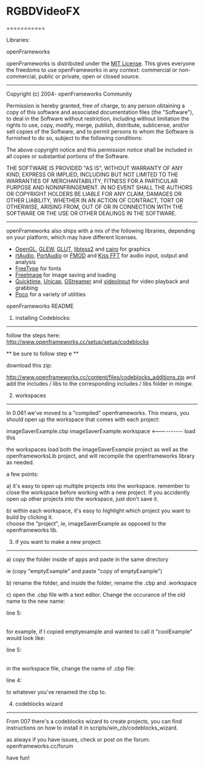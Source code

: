RGBDVideoFX
===========




===========

Libraries:

openFrameworks

openFrameworks is distributed under the [MIT License](https://en.wikipedia.org/wiki/MIT_License). This gives everyone the freedoms to use openFrameworks in any context: commercial or non-commercial, public or private, open or closed source.

---

Copyright (c) 2004- openFrameworks Community

Permission is hereby granted, free of charge, to any person obtaining a copy of this software and associated documentation files (the "Software"), to deal in the Software without restriction, including without limitation the rights to use, copy, modify, merge, publish, distribute, sublicense, and/or sell copies of the Software, and to permit persons to whom the Software is furnished to do so, subject to the following conditions:

The above copyright notice and this permission notice shall be included in all copies or substantial portions of the Software.

THE SOFTWARE IS PROVIDED "AS IS", WITHOUT WARRANTY OF ANY KIND, EXPRESS OR IMPLIED, INCLUDING BUT NOT LIMITED TO THE WARRANTIES OF MERCHANTABILITY, FITNESS FOR A PARTICULAR PURPOSE AND NONINFRINGEMENT. IN NO EVENT SHALL THE AUTHORS OR COPYRIGHT HOLDERS BE LIABLE FOR ANY CLAIM, DAMAGES OR OTHER LIABILITY, WHETHER IN AN ACTION OF CONTRACT, TORT OR OTHERWISE, ARISING FROM, OUT OF OR IN CONNECTION WITH THE SOFTWARE OR THE USE OR OTHER DEALINGS IN THE SOFTWARE.

---

openFrameworks also ships with a mix of the following libraries, depending on your platform, which may have different licenses.

* [OpenGL](http://www.opengl.org/), [GLEW](http://glew.sourceforge.net/), [GLUT](http://www.opengl.org/resources/libraries/glut/), [libtess2](https://code.google.com/p/libtess2/) and [cairo](http://cairographics.org/) for graphics
* [rtAudio](http://www.music.mcgill.ca/~gary/rtaudio/), [PortAudio](http://www.portaudio.com/) or [FMOD](http://www.fmod.org/)  and [Kiss FFT](http://kissfft.sourceforge.net/) for audio input, output and analysis
* [FreeType](http://freetype.sourceforge.net/index2.html) for fonts
* [FreeImage](http://freeimage.sourceforge.net/) for image saving and loading
* [Quicktime](http://developer.apple.com/quicktime/), [Unicap](http://unicap-imaging.org/), [GStreamer](http://gstreamer.freedesktop.org/) and [videoInput](https://github.com/ofTheo/videoInput) for video playback and grabbing
* [Poco](http://pocoproject.org/) for a variety of utilities

openFrameworks README


1) installing Codeblocks:
--------------------------------------------------------------------------------

follow the steps here:
http://www.openframeworks.cc/setup/setup/codeblocks

** be sure to follow step e ** 

download this zip:

http://www.openframeworks.cc/content/files/codeblocks_additions.zip
and add the includes / libs to the corresponding includes / libs folder in mingw.


2) workspaces
--------------------------------------------------------------------------------

In 0.061 we've moved to a "compiled" openframeworks.  This means, you should open up the workspace
that comes with each project: 

imageSaverExample.cbp
imageSaverExample.workspace 	<---------- load this

the workspaces load both the imageSaverExample project as well as the openframeworksLib project, and 
will recompile the openframeworks library as needed.    

a few points:

a) it's easy to open up multiple projects into the workspace.  remember to close the workspace before working 
with a new project.  If you accidently open up other projects into the workspace, just don't save it. 

b) within each workspace, it's easy to highlight which project you want to build by clicking it.  
choose the "project", ie, imageSaverExample as opposed to the openframeworks lib.



3) if you want to make a new project:
--------------------------------------------------------------------------------

a) copy the folder inside of apps and paste in the same directory

ie (copy "emptyExample" and paste "copy of emptyExample")

b) rename the folder, and inside the folder, rename the .cbp and .workspace

c) open the .cbp file with a text editor.  Change the occurance of the old name to the new name:

line 5: <Option title="emptyExample" />

for example, if I copied emptyexample and wanted to call it "coolExample" would look like:

line 5: <Option title="coolExample" />

in the workspace file, change the name of .cbp file:

line 4: <Project filename="emptyExample.cbp" active="1" />

to whatever you've renamed the cbp to.



4) codeblocks wizard
--------------------------------------------------------------------------------

From 007 there's a codeblocks wizard to create projects, you can find instructions
on how to install it in scripts/win_cb/codeblocks_wizard.
	
	


as always if you have issues, check or post on the forum:  openframeworks.cc/forum

have fun! 




